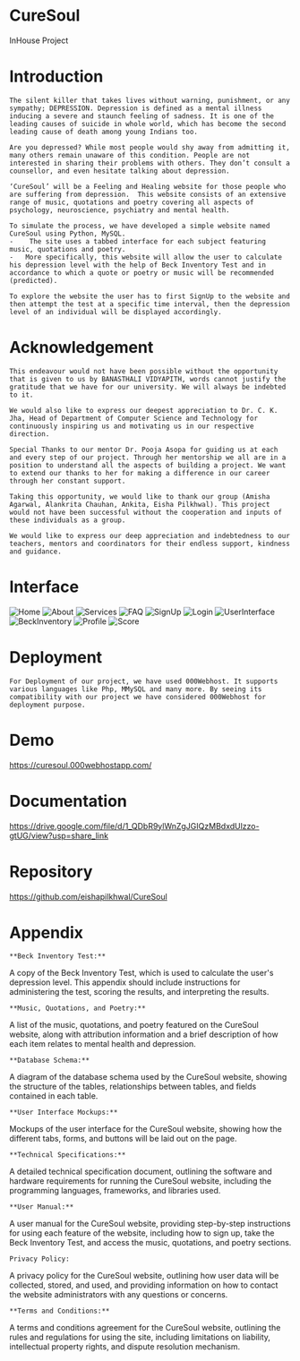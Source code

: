 # CureSoul
InHouse Project 

# Introduction
  
    The silent killer that takes lives without warning, punishment, or any sympathy; DEPRESSION. Depression is defined as a mental illness inducing a severe and staunch feeling of sadness. It is one of the leading causes of suicide in whole world, which has become the second leading cause of death among young Indians too. 
    
    Are you depressed? While most people would shy away from admitting it, many others remain unaware of this condition. People are not interested in sharing their problems with others. They don’t consult a counsellor, and even hesitate talking about depression.

    ‘CureSoul’ will be a Feeling and Healing website for those people who are suffering from depression.  This website consists of an extensive range of music, quotations and poetry covering all aspects of psychology, neuroscience, psychiatry and mental health. 

    To simulate the process, we have developed a simple website named CureSoul using Python, MySQL.
    -    The site uses a tabbed interface for each subject featuring music, quotations and poetry.
    -  	More specifically, this website will allow the user to calculate his depression level with the help of Beck Inventory Test and in accordance to which a quote or poetry or music will be recommended (predicted). 

    To explore the website the user has to first SignUp to the website and then attempt the test at a specific time interval, then the depression level of an individual will be displayed accordingly.
    
# Acknowledgement

    This endeavour would not have been possible without the opportunity that is given to us by BANASTHALI VIDYAPITH, words cannot justify the gratitude that we have for our university. We will always be indebted to it.

    We would also like to express our deepest appreciation to Dr. C. K. Jha, Head of Department of Computer Science and Technology for continuously inspiring us and motivating us in our respective direction.

    Special Thanks to our mentor Dr. Pooja Asopa for guiding us at each and every step of our project. Through her mentorship we all are in a position to understand all the aspects of building a project. We want to extend our thanks to her for making a difference in our career through her constant support.
    
    Taking this opportunity, we would like to thank our group (Amisha Agarwal, Alankrita Chauhan, Ankita, Eisha Pilkhwal). This project would not have been successful without the cooperation and inputs of these individuals as a group.

    We would like to express our deep appreciation and indebtedness to our teachers, mentors and coordinators for their endless support, kindness and guidance.

# Interface
 ![Home](https://github.com/eishapilkhwal/CureSoul/blob/main/Interface/homePage_1.png)
 ![About](https://github.com/eishapilkhwal/CureSoul/blob/main/Interface/About_2.png)
 ![Services](https://github.com/eishapilkhwal/CureSoul/blob/main/Interface/Services_3.png)
 ![FAQ](https://github.com/eishapilkhwal/CureSoul/blob/main/Interface/FAQ_4.png)
 ![SignUp](https://github.com/eishapilkhwal/CureSoul/blob/main/Interface/SignUp_5.png)
 ![Login](https://github.com/eishapilkhwal/CureSoul/blob/main/Interface/Login_6.png)
 ![UserInterface](https://github.com/eishapilkhwal/CureSoul/blob/main/Interface/UserInterface_7.png)
 ![BeckInventory](https://github.com/eishapilkhwal/CureSoul/blob/main/Interface/BeckInventory_7.png)
 ![Profile](https://github.com/eishapilkhwal/CureSoul/blob/main/Interface/Profile_8.png)
 ![Score](https://github.com/eishapilkhwal/CureSoul/blob/main/Interface/Score_9.png)

# Deployment
    For Deployment of our project, we have used 000Webhost. It supports various languages like Php, MMySQL and many more. By seeing its compatibility with our project we have considered 000Webhost for deployment purpose.

# Demo
  https://curesoul.000webhostapp.com/
  
# Documentation
  https://drive.google.com/file/d/1_QDbR9ylWnZgJGIQzMBdxdUlzzo-gtUG/view?usp=share_link
  
 # Repository
  https://github.com/eishapilkhwal/CureSoul

# Appendix
	**Beck Inventory Test:**
A copy of the Beck Inventory Test, which is used to calculate the user's depression level. This appendix should include instructions for administering the test, scoring the results, and interpreting the results.
   
    **Music, Quotations, and Poetry:**
A list of the music, quotations, and poetry featured on the CureSoul website, along with attribution information and a brief description of how each item relates to mental health and depression.
    
    **Database Schema:**
A diagram of the database schema used by the CureSoul website, showing the structure of the tables, relationships between tables, and fields contained in each table.

    **User Interface Mockups:**	
Mockups of the user interface for the CureSoul website, showing how the different tabs, forms, and buttons will be laid out on the page.

    **Technical Specifications:**
A detailed technical specification document, outlining the software and hardware requirements for running the CureSoul website, including the programming languages, frameworks, and libraries used.

    **User Manual:**
A user manual for the CureSoul website, providing step-by-step instructions for using each feature of the website, including how to sign up, take the Beck Inventory Test, and access the music, quotations, and poetry sections.

    Privacy Policy:
A privacy policy for the CureSoul website, outlining how user data will be collected, stored, and used, and providing information on how to contact the website administrators with any questions or concerns.

    **Terms and Conditions:**
A terms and conditions agreement for the CureSoul website, outlining the rules and regulations for using the site, including limitations on liability, intellectual property rights, and dispute resolution mechanism.






 

